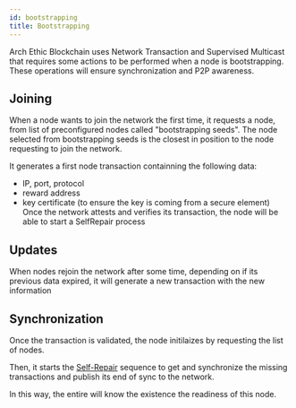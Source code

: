 ```yaml
---
id: bootstrapping
title: Bootstrapping
---
```


Arch Ethic Blockchain uses Network Transaction and Supervised Multicast that requires some actions to be performed 
when a node is bootstrapping. These operations will ensure synchronization and P2P awareness.

## Joining

When a node wants to join the network the first time, it  requests a node, from  list of preconfigured nodes called "bootstrapping seeds".
The node selected from bootstrapping seeds is the closest in position to the node requesting to join the network.

It  generates a first node transaction containning the following data: 
* IP, port, protocol
* reward address
* key certificate (to ensure the key is coming from a secure element)
Once the network  attests and verifies its transaction, the node will be able to start a SelfRepair process

## Updates

When nodes rejoin the network after some time, depending on if its previous data expired, it will generate a new transaction with the new information

## Synchronization

Once the transaction is validated, the node initilaizes by requesting the list of nodes.

Then, it starts the [Self-Repair](/learn/p2p/self-repair) sequence to get and synchronize the missing transactions and publish its end of sync to the network.

In this way, the entire will know the existence the readiness of this node.

